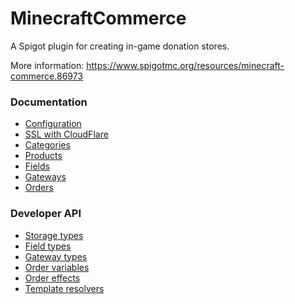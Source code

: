 # MinecraftCommerce
A Spigot plugin for creating in-game donation stores.

More information: 
https://www.spigotmc.org/resources/minecraft-commerce.86973

### Documentation

* [Configuration](setup/CONFIGURATION.md)
* [SSL with CloudFlare](setup/SSL_WITH_CLOUDFLARE.md)
* [Categories](admin/CATEGORIES.md)
* [Products](admin/PRODUCTS.md)
* [Fields](admin/FIELDS.md)
* [Gateways](admin/GATEWAYS.md)
* [Orders](admin/ORDERS.md)

### Developer API

* [Storage types](api/STORAGE_TYPES.md)
* [Field types](api/FIELD_TYPES.md)
* [Gateway types](api/GATEWAY_TYPES.md)
* [Order variables](api/ORDER_VARIABLES.md)
* [Order effects](api/ORDER_EFFECTS.md)
* [Template resolvers](api/TEMPLATE_RESOLVERS.md)

